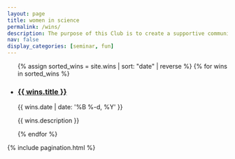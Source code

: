```yaml
---
layout: page
title: women in science
permalink: /wins/
description: The purpose of this Club is to create a supportive community of faculty and students where students can discuss issues related to women in STEM fields, barriers women face, and strategies to overcome these barriers. Champion young women to advance in a STEM field career in and outside of academia. 
nav: false
display_categories: [seminar, fun]
---
```


<div class="wins">
  <ul class="wins-list">
    {% assign sorted_wins = site.wins | sort: "date" | reverse %}
    {% for wins in sorted_wins %}
      <li>
        <h3><a class="post-title" href="{{ wins.url | prepend: site.baseurl }}">{{ wins.title }}</a></h3>
        <p class="post-meta">{{ wins.date | date: '%B %-d, %Y' }}</p>
        <p>{{ wins.description }}</p>
      </li>
    {% endfor %}
  </ul>

  {% include pagination.html %}
</div>

